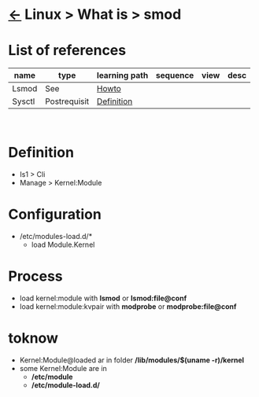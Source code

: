 # [&larr;][Repo_Readme] Linux > What is > smod

[//]: #(Reference)
[Repo_Readme]:    ../list/object_list.md

[Lsmod_Howto]:    ../howto/lsmod_howto.md
[Sysctl_Whatis]:  ../whatis/sysctl_whatis.md

# List of references

|name|type|learning path|sequence|view|desc|
|-|-|-|-|-|-|
|Lsmod|See|[Howto][Lsmod_Howto]|
|Sysctl|Postrequisit|[Definition][Sysctl_Whatis]|
<br>

# Definition
- Is1 > Cli
- Manage > Kernel:Module

# Configuration
- /etc/modules-load.d/*
  - load Module.Kernel

# Process
- load kernel:module with **lsmod** or **lsmod:file@conf**
- load kernel:module:kvpair with **modprobe** or **modprobe:file@conf**

# toknow
- Kernel:Module@loaded ar in folder **/lib/modules/$(uname -r)/kernel**
- some Kernel:Module are in 
  - **/etc/module**
  - **/etc/module-load.d/**